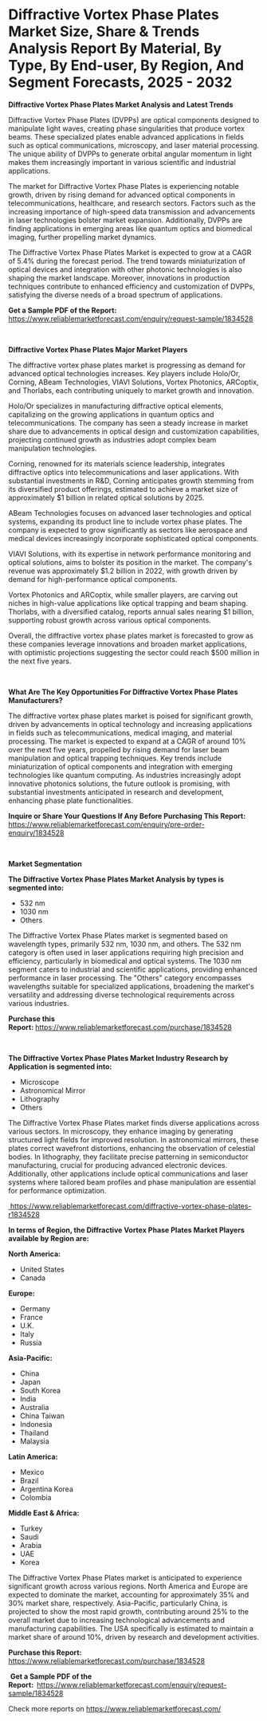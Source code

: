 <p><h1>Diffractive Vortex Phase Plates Market Size, Share & Trends Analysis Report By Material, By Type, By End-user, By Region, And Segment Forecasts, 2025 - 2032</h1></p><p><strong>Diffractive Vortex Phase Plates Market Analysis and Latest Trends</strong></p>
<p><p>Diffractive Vortex Phase Plates (DVPPs) are optical components designed to manipulate light waves, creating phase singularities that produce vortex beams. These specialized plates enable advanced applications in fields such as optical communications, microscopy, and laser material processing. The unique ability of DVPPs to generate orbital angular momentum in light makes them increasingly important in various scientific and industrial applications.</p><p>The market for Diffractive Vortex Phase Plates is experiencing notable growth, driven by rising demand for advanced optical components in telecommunications, healthcare, and research sectors. Factors such as the increasing importance of high-speed data transmission and advancements in laser technologies bolster market expansion. Additionally, DVPPs are finding applications in emerging areas like quantum optics and biomedical imaging, further propelling market dynamics.</p><p>The Diffractive Vortex Phase Plates Market is expected to grow at a CAGR of 5.4% during the forecast period. The trend towards miniaturization of optical devices and integration with other photonic technologies is also shaping the market landscape. Moreover, innovations in production techniques contribute to enhanced efficiency and customization of DVPPs, satisfying the diverse needs of a broad spectrum of applications.</p></p>
<p><strong>Get a Sample PDF of the Report:&nbsp;</strong> <a href="https://www.reliablemarketforecast.com/enquiry/request-sample/1834528?utm_campaign=2302&utm_medium=2&utm_source=Github&utm_content=ia&utm_term=28022025&utm_id=diffractive-vortex-phase-plates">https://www.reliablemarketforecast.com/enquiry/request-sample/1834528</a></p>
<p>&nbsp;</p>
<p><strong>Diffractive Vortex Phase Plates Major Market Players</strong></p>
<p><p>The diffractive vortex phase plates market is progressing as demand for advanced optical technologies increases. Key players include Holo/Or, Corning, ABeam Technologies, VIAVI Solutions, Vortex Photonics, ARCoptix, and Thorlabs, each contributing uniquely to market growth and innovation.</p><p>Holo/Or specializes in manufacturing diffractive optical elements, capitalizing on the growing applications in quantum optics and telecommunications. The company has seen a steady increase in market share due to advancements in optical design and customization capabilities, projecting continued growth as industries adopt complex beam manipulation technologies.</p><p>Corning, renowned for its materials science leadership, integrates diffractive optics into telecommunications and laser applications. With substantial investments in R&D, Corning anticipates growth stemming from its diversified product offerings, estimated to achieve a market size of approximately $1 billion in related optical solutions by 2025.</p><p>ABeam Technologies focuses on advanced laser technologies and optical systems, expanding its product line to include vortex phase plates. The company is expected to grow significantly as sectors like aerospace and medical devices increasingly incorporate sophisticated optical components.</p><p>VIAVI Solutions, with its expertise in network performance monitoring and optical solutions, aims to bolster its position in the market. The company's revenue was approximately $1.2 billion in 2022, with growth driven by demand for high-performance optical components.</p><p>Vortex Photonics and ARCoptix, while smaller players, are carving out niches in high-value applications like optical trapping and beam shaping. Thorlabs, with a diversified catalog, reports annual sales nearing $1 billion, supporting robust growth across various optical components.</p><p>Overall, the diffractive vortex phase plates market is forecasted to grow as these companies leverage innovations and broaden market applications, with optimistic projections suggesting the sector could reach $500 million in the next five years.</p></p>
<p>&nbsp;</p>
<p><strong>What Are The Key Opportunities For Diffractive Vortex Phase Plates Manufacturers?</strong></p>
<p><p>The diffractive vortex phase plates market is poised for significant growth, driven by advancements in optical technology and increasing applications in fields such as telecommunications, medical imaging, and material processing. The market is expected to expand at a CAGR of around 10% over the next five years, propelled by rising demand for laser beam manipulation and optical trapping techniques. Key trends include miniaturization of optical components and integration with emerging technologies like quantum computing. As industries increasingly adopt innovative photonics solutions, the future outlook is promising, with substantial investments anticipated in research and development, enhancing phase plate functionalities.</p></p>
<p><strong>Inquire or Share Your Questions If Any Before Purchasing This Report:</strong> <a href="https://www.reliablemarketforecast.com/enquiry/pre-order-enquiry/1834528?utm_campaign=2302&utm_medium=2&utm_source=Github&utm_content=ia&utm_term=28022025&utm_id=diffractive-vortex-phase-plates">https://www.reliablemarketforecast.com/enquiry/pre-order-enquiry/1834528</a></p>
<p>&nbsp;</p>
<p><strong>Market Segmentation</strong></p>
<p><strong>The Diffractive Vortex Phase Plates Market Analysis by types is segmented into:</strong></p>
<p><ul><li>532 nm</li><li>1030 nm</li><li>Others</li></ul></p>
<p><p>The Diffractive Vortex Phase Plates market is segmented based on wavelength types, primarily 532 nm, 1030 nm, and others. The 532 nm category is often used in laser applications requiring high precision and efficiency, particularly in biomedical and optical systems. The 1030 nm segment caters to industrial and scientific applications, providing enhanced performance in laser processing. The "Others" category encompasses wavelengths suitable for specialized applications, broadening the market's versatility and addressing diverse technological requirements across various industries.</p></p>
<p><strong>Purchase this Report:&nbsp;</strong><a href="https://www.reliablemarketforecast.com/purchase/1834528?utm_campaign=2302&utm_medium=2&utm_source=Github&utm_content=ia&utm_term=28022025&utm_id=diffractive-vortex-phase-plates">https://www.reliablemarketforecast.com/purchase/1834528</a></p>
<p>&nbsp;</p>
<p><strong>The Diffractive Vortex Phase Plates Market Industry Research by Application is segmented into:</strong></p>
<p><ul><li>Microscope</li><li>Astronomical Mirror</li><li>Lithography</li><li>Others</li></ul></p>
<p><p>The Diffractive Vortex Phase Plates market finds diverse applications across various sectors. In microscopy, they enhance imaging by generating structured light fields for improved resolution. In astronomical mirrors, these plates correct wavefront distortions, enhancing the observation of celestial bodies. In lithography, they facilitate precise patterning in semiconductor manufacturing, crucial for producing advanced electronic devices. Additionally, other applications include optical communications and laser systems where tailored beam profiles and phase manipulation are essential for performance optimization.</p></p>
<p><a href="https://www.reliablemarketforecast.com/diffractive-vortex-phase-plates-r1834528?utm_campaign=2302&utm_medium=2&utm_source=Github&utm_content=ia&utm_term=28022025&utm_id=diffractive-vortex-phase-plates">&nbsp;https://www.reliablemarketforecast.com/diffractive-vortex-phase-plates-r1834528</a></p>
<p><strong>In terms of Region, the Diffractive Vortex Phase Plates Market Players available by Region are:</strong></p>
<p>
    <p> <strong> North America: </strong>
        <ul>
            <li>United States</li>
            <li>Canada</li>
        </ul>
        </p> 
    <p> <strong> Europe: </strong>
        <ul>
            <li>Germany</li>
            <li>France</li>
            <li>U.K.</li>
            <li>Italy</li>
            <li>Russia</li>
        </ul>
        </p> 
    <p> <strong> Asia-Pacific: </strong>
        <ul>
            <li>China</li>
            <li>Japan</li>
            <li>South Korea</li>
            <li>India</li>
            <li>Australia</li>
            <li>China Taiwan</li>
            <li>Indonesia</li>
            <li>Thailand</li>
            <li>Malaysia</li>
        </ul>
        </p> 
    <p> <strong> Latin America: </strong>
        <ul>
            <li>Mexico</li>
            <li>Brazil</li>
            <li>Argentina Korea</li>
            <li>Colombia</li>
        </ul>
        </p> 
    <p> <strong> Middle East & Africa: </strong>
        <ul>
            <li>Turkey</li>
            <li>Saudi</li>
            <li>Arabia</li>
            <li>UAE</li>
            <li>Korea</li>
        </ul>
    </p>
    </p>
<p><p>The Diffractive Vortex Phase Plates market is anticipated to experience significant growth across various regions. North America and Europe are expected to dominate the market, accounting for approximately 35% and 30% market share, respectively. Asia-Pacific, particularly China, is projected to show the most rapid growth, contributing around 25% to the overall market due to increasing technological advancements and manufacturing capabilities. The USA specifically is estimated to maintain a market share of around 10%, driven by research and development activities.</p></p>
<p><strong>Purchase this Report: </strong><a href="https://www.reliablemarketforecast.com/purchase/1834528?utm_campaign=2302&utm_medium=2&utm_source=Github&utm_content=ia&utm_term=28022025&utm_id=diffractive-vortex-phase-plates">https://www.reliablemarketforecast.com/purchase/1834528</a></p>
<p>&nbsp;<strong>Get a Sample PDF of the Report:&nbsp;&nbsp;</strong><a href="https://www.reliablemarketforecast.com/enquiry/request-sample/1834528?utm_campaign=2302&utm_medium=2&utm_source=Github&utm_content=ia&utm_term=28022025&utm_id=diffractive-vortex-phase-plates">https://www.reliablemarketforecast.com/enquiry/request-sample/1834528</a></p>
<p><strong></strong></p>
<p>Check more reports on <a href="https://www.reliablemarketforecast.com/?utm_campaign=2302&utm_medium=2&utm_source=Github&utm_content=ia&utm_term=28022025&utm_id=diffractive-vortex-phase-plates">https://www.reliablemarketforecast.com/</a></p>